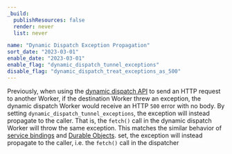 ```yaml
---
_build:
  publishResources: false
  render: never
  list: never

name: "Dynamic Dispatch Exception Propagation"
sort_date: "2023-03-01"
enable_date: "2023-03-01"
enable_flag: "dynamic_dispatch_tunnel_exceptions"
disable_flag: "dynamic_dispatch_treat_exceptions_as_500"
---
```


Previously, when using the [dynamic dispatch API](/cloudflare-for-platforms/workers-for-platforms/get-started/dynamic-dispatch/) to send an HTTP request to another Worker, if the destination Worker threw an exception, the dynamic dispatch Worker would receive an HTTP `500` error with no body. By setting `dynamic_dispatch_tunnel_exceptions`, the exception will instead propagate to the caller. That is, the `fetch()` call in the dynamic dispatch Worker will throw the same exception. This matches the similar behavior of [service bindings](/workers/runtime-apis/service-bindings/#service-bindings) and [Durable Objects](/durable-objects/).
set, the exception will instead propagate to the caller, i.e. the `fetch()` call in the dispatcher